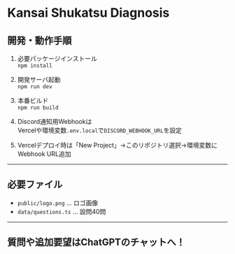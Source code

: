 # Kansai Shukatsu Diagnosis

## 開発・動作手順

1. 必要パッケージインストール  
   `npm install`

2. 開発サーバ起動  
   `npm run dev`

3. 本番ビルド  
   `npm run build`

4. Discord通知用Webhookは  
   Vercelや環境変数`.env.local`で`DISCORD_WEBHOOK_URL`を設定

5. Vercelデプロイ時は「New Project」→このリポジトリ選択→環境変数にWebhook URL追加

---

## 必要ファイル

- `public/logo.png` … ロゴ画像
- `data/questions.ts` … 設問40問

---

## 質問や追加要望はChatGPTのチャットへ！
